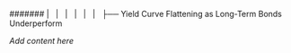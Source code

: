 ####### |   |   |   |   |   |   ├── Yield Curve Flattening as Long-Term Bonds Underperform

*Add content here*